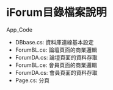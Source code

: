 # iForum目錄檔案說明
App_Code

- DBbase.cs:  資料庫連線基本設定
- ForumBL.ce:  論壇頁面的商業邏輯
- ForumDA.cs:  論壇頁面的資料存取
- ForumBL.ce:  會員頁面的商業邏輯
- ForumDA.cs:  會員頁面的資料存取
- Page.cs:  分頁</li>

